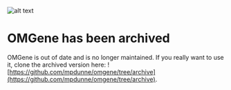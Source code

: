 ![alt text](http://empede.co.uk/imgrepos/OMGene_head.png? "OMGene logo")

OMGene has been archived
==========
OMGene is out of date and is no longer maintained. If you really want to use it, clone the archived version here: ![https://github.com/mpdunne/omgene/tree/archive](https://github.com/mpdunne/omgene/tree/archive).

